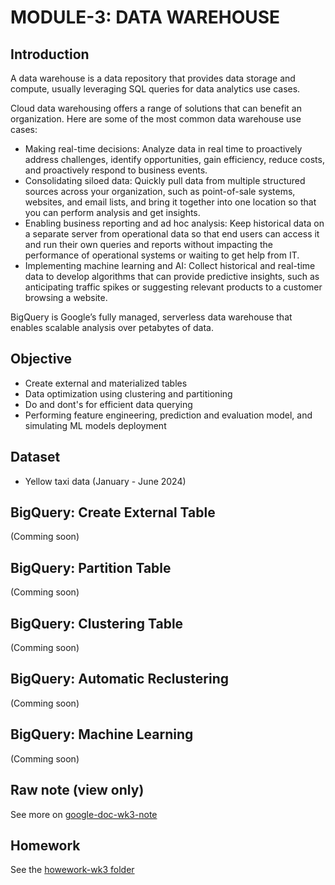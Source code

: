 # MODULE-3: DATA WAREHOUSE
## Introduction
A data warehouse is a data repository that provides data storage and compute, usually leveraging SQL queries for data analytics use cases. <br> 

Cloud data warehousing offers a range of solutions that can benefit an organization. Here are some of the most common data warehouse use cases:
- Making real-time decisions: Analyze data in real time to proactively address challenges, identify opportunities, gain efficiency, reduce costs, and proactively respond to business events.
- Consolidating siloed data: Quickly pull data from multiple structured sources across your organization, such as point-of-sale systems, websites, and email lists, and bring it together into one location so that you can perform analysis and get insights.
- Enabling business reporting and ad hoc analysis: Keep historical data on a separate server from operational data so that end users can access it and run their own queries and reports without impacting the performance of operational systems or waiting to get help from IT.
- Implementing machine learning and AI: Collect historical and real-time data to develop algorithms that can provide predictive insights, such as anticipating traffic spikes or suggesting relevant products to a customer browsing a website. <br> 

BigQuery is Google’s fully managed, serverless data warehouse that enables scalable analysis over petabytes of data.

## Objective
- Create external and materialized tables
- Data optimization using clustering and partitioning
- Do and dont's for efficient data querying
- Performing feature engineering, prediction and evaluation model, and simulating ML models deployment

## Dataset
- Yellow taxi data (January - June 2024)

## BigQuery: Create External Table
(Comming soon)

## BigQuery: Partition Table
(Comming soon)

## BigQuery: Clustering Table
(Comming soon)

## BigQuery: Automatic Reclustering
(Comming soon)

## BigQuery: Machine Learning 
(Comming soon)

## Raw note (view only)
See more on [google-doc-wk3-note](https://docs.google.com/document/d/1nYeyd8mtScRTXiKez0XXE5Pk4nQQ4tfXW8EtaXfzK9g/edit?usp=sharing)

## Homework 
See the [howework-wk3 folder](https://github.com/abliskan/DE-ZoomCamp/blob/main/Week-3/homework-wk3/Readme.md)
